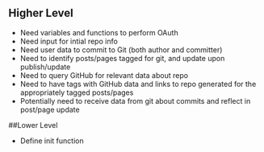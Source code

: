 ## Higher Level
* Need variables and functions to perform OAuth
* Need input for intial repo info
* Need user data to commit to Git (both author and committer)
* Need to identify posts/pages tagged for git, and update upon publish/update
* Need to query GitHub for relevant data about repo
* Need to have tags with GitHub data and links to repo generated for the appropriately tagged posts/pages
* Potentially need to receive data from git about commits and reflect in post/page update

##Lower Level
* Define init function